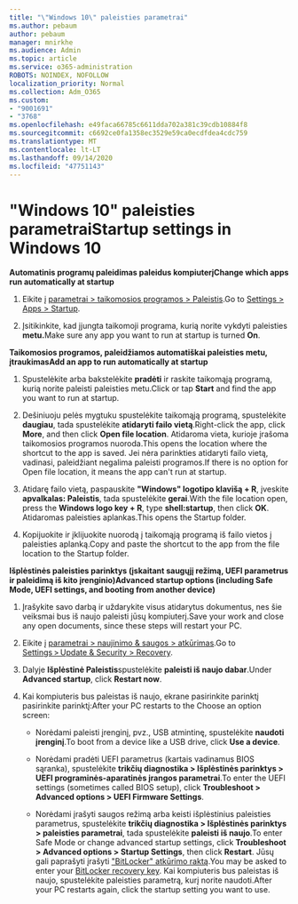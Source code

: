 ```yaml
---
title: "\"Windows 10\" paleisties parametrai"
ms.author: pebaum
author: pebaum
manager: mnirkhe
ms.audience: Admin
ms.topic: article
ms.service: o365-administration
ROBOTS: NOINDEX, NOFOLLOW
localization_priority: Normal
ms.collection: Adm_O365
ms.custom:
- "9001691"
- "3768"
ms.openlocfilehash: e49faca66785c6611dda702a381c39cdb10884f8
ms.sourcegitcommit: c6692ce0fa1358ec3529e59ca0ecdfdea4cdc759
ms.translationtype: MT
ms.contentlocale: lt-LT
ms.lasthandoff: 09/14/2020
ms.locfileid: "47751143"
---
```

# <a name="startup-settings-in-windows-10"></a><span data-ttu-id="53fbc-102">"Windows 10" paleisties parametrai</span><span class="sxs-lookup"><span data-stu-id="53fbc-102">Startup settings in Windows 10</span></span>

<span data-ttu-id="53fbc-103">**Automatinis programų paleidimas paleidus kompiuterį**</span><span class="sxs-lookup"><span data-stu-id="53fbc-103">**Change which apps run automatically at startup**</span></span>

1. <span data-ttu-id="53fbc-104">Eikite į [parametrai > taikomosios programos > Paleistis](ms-settings:startupapps?activationSource=GetHelp).</span><span class="sxs-lookup"><span data-stu-id="53fbc-104">Go to [Settings > Apps > Startup](ms-settings:startupapps?activationSource=GetHelp).</span></span>

2. <span data-ttu-id="53fbc-105">Įsitikinkite, kad įjungta taikomoji programa, kurią norite vykdyti paleisties **metu.**</span><span class="sxs-lookup"><span data-stu-id="53fbc-105">Make sure any app you want to run at startup is turned **On**.</span></span>

<span data-ttu-id="53fbc-106">**Taikomosios programos, paleidžiamos automatiškai paleisties metu, įtraukimas**</span><span class="sxs-lookup"><span data-stu-id="53fbc-106">**Add an app to run automatically at startup**</span></span>

1. <span data-ttu-id="53fbc-107">Spustelėkite arba bakstelėkite **pradėti** ir raskite taikomąją programą, kurią norite paleisti paleisties metu.</span><span class="sxs-lookup"><span data-stu-id="53fbc-107">Click or tap **Start** and find the app you want to run at startup.</span></span>

2. <span data-ttu-id="53fbc-108">Dešiniuoju pelės mygtuku spustelėkite taikomąją programą, spustelėkite **daugiau**, tada spustelėkite **atidaryti failo vietą**.</span><span class="sxs-lookup"><span data-stu-id="53fbc-108">Right-click the app, click **More**, and then click **Open file location**.</span></span> <span data-ttu-id="53fbc-109">Atidaroma vieta, kurioje įrašoma taikomosios programos nuoroda.</span><span class="sxs-lookup"><span data-stu-id="53fbc-109">This opens the location where the shortcut to the app is saved.</span></span> <span data-ttu-id="53fbc-110">Jei nėra parinkties atidaryti failo vietą, vadinasi, paleidžiant negalima paleisti programos.</span><span class="sxs-lookup"><span data-stu-id="53fbc-110">If there is no option for Open file location, it means the app can't run at startup.</span></span>

3. <span data-ttu-id="53fbc-111">Atidarę failo vietą, paspauskite **"Windows" logotipo klavišą + R**, įveskite **apvalkalas: Paleistis**, tada spustelėkite **gerai**.</span><span class="sxs-lookup"><span data-stu-id="53fbc-111">With the file location open, press the **Windows logo key  + R**, type **shell:startup**, then click **OK**.</span></span> <span data-ttu-id="53fbc-112">Atidaromas paleisties aplankas.</span><span class="sxs-lookup"><span data-stu-id="53fbc-112">This opens the Startup folder.</span></span>

4. <span data-ttu-id="53fbc-113">Kopijuokite ir įklijuokite nuorodą į taikomąją programą iš failo vietos į paleisties aplanką.</span><span class="sxs-lookup"><span data-stu-id="53fbc-113">Copy and paste the shortcut to the app from the file location to the Startup folder.</span></span>

<span data-ttu-id="53fbc-114">**Išplėstinės paleisties parinktys (įskaitant saugųjį režimą, UEFI parametrus ir paleidimą iš kito įrenginio)**</span><span class="sxs-lookup"><span data-stu-id="53fbc-114">**Advanced startup options (including Safe Mode, UEFI settings, and booting from another device)**</span></span>

1. <span data-ttu-id="53fbc-115">Įrašykite savo darbą ir uždarykite visus atidarytus dokumentus, nes šie veiksmai bus iš naujo paleisti jūsų kompiuterį.</span><span class="sxs-lookup"><span data-stu-id="53fbc-115">Save your work and close any open documents, since these steps will restart your PC.</span></span>

2. <span data-ttu-id="53fbc-116">Eikite į [parametrai > naujinimo & saugos > atkūrimas](ms-settings:recovery?activationSource=GetHelp).</span><span class="sxs-lookup"><span data-stu-id="53fbc-116">Go to [Settings > Update & Security > Recovery](ms-settings:recovery?activationSource=GetHelp).</span></span>

3. <span data-ttu-id="53fbc-117">Dalyje **Išplėstinė Paleistis**spustelėkite **paleisti iš naujo dabar**.</span><span class="sxs-lookup"><span data-stu-id="53fbc-117">Under **Advanced startup**, click **Restart now**.</span></span> 

4. <span data-ttu-id="53fbc-118">Kai kompiuteris bus paleistas iš naujo, ekrane pasirinkite parinktį pasirinkite parinktį:</span><span class="sxs-lookup"><span data-stu-id="53fbc-118">After your PC restarts to the Choose an option screen:</span></span>

    - <span data-ttu-id="53fbc-119">Norėdami paleisti įrenginį, pvz., USB atmintinę, spustelėkite **naudoti įrenginį**.</span><span class="sxs-lookup"><span data-stu-id="53fbc-119">To boot from a device like a USB drive, click **Use a device**.</span></span>

    - <span data-ttu-id="53fbc-120">Norėdami pradėti UEFI parametrus (kartais vadinamus BIOS sąranka), spustelėkite **trikčių diagnostika > Išplėstinės parinktys > UEFI programinės-aparatinės įrangos parametrai**.</span><span class="sxs-lookup"><span data-stu-id="53fbc-120">To enter the UEFI settings (sometimes called BIOS setup), click **Troubleshoot > Advanced options > UEFI Firmware Settings**.</span></span> 

    - <span data-ttu-id="53fbc-121">Norėdami įrašyti saugos režimą arba keisti išplėstinius paleisties parametrus, spustelėkite **trikčių diagnostika > Išplėstinės parinktys > paleisties parametrai**, tada spustelėkite **paleisti iš naujo**.</span><span class="sxs-lookup"><span data-stu-id="53fbc-121">To enter Safe Mode or change advanced startup settings, click **Troubleshoot > Advanced options > Startup Settings**, then click **Restart**.</span></span> <span data-ttu-id="53fbc-122">Jūsų gali paprašyti įrašyti ["BitLocker" atkūrimo raktą](https://support.microsoft.com/help/4026181/windows-10-find-my-bitlocker-recovery-key).</span><span class="sxs-lookup"><span data-stu-id="53fbc-122">You may be asked to enter your [BitLocker recovery key](https://support.microsoft.com/help/4026181/windows-10-find-my-bitlocker-recovery-key).</span></span> <span data-ttu-id="53fbc-123">Kai kompiuteris bus paleistas iš naujo, spustelėkite paleisties parametrą, kurį norite naudoti.</span><span class="sxs-lookup"><span data-stu-id="53fbc-123">After your PC restarts again, click the startup setting you want to use.</span></span>